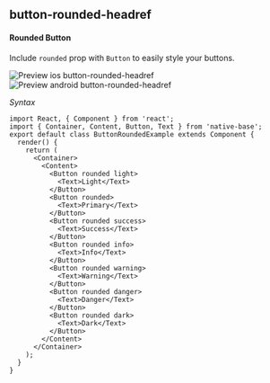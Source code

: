 ## button-rounded-headref
#### Rounded Button

Include <code>rounded</code> prop with <code>Button</code> to easily style your buttons.<br/>

![Preview ios button-rounded-headref](https://github.com/GeekyAnts/NativeBase-KitchenSink/raw/master/screenshots/ios/button-rounded.png)
![Preview android button-rounded-headref](https://github.com/GeekyAnts/NativeBase-KitchenSink/raw/master/screenshots/android/button-rounded.png)

*Syntax*

<pre class="line-numbers"><code class="language-jsx">import React, { Component } from 'react';
import { Container, Content, Button, Text } from 'native-base';
export default class ButtonRoundedExample extends Component {
  render() {
    return (
      &lt;Container>
        &lt;Content>
          &lt;Button rounded light>
            &lt;Text>Light&lt;/Text>
          &lt;/Button>
          &lt;Button rounded>
            &lt;Text>Primary&lt;/Text>
          &lt;/Button>
          &lt;Button rounded success>
            &lt;Text>Success&lt;/Text>
          &lt;/Button>
          &lt;Button rounded info>
            &lt;Text>Info&lt;/Text>
          &lt;/Button>
          &lt;Button rounded warning>
            &lt;Text>Warning&lt;/Text>
          &lt;/Button>
          &lt;Button rounded danger>
            &lt;Text>Danger&lt;/Text>
          &lt;/Button>
          &lt;Button rounded dark>
            &lt;Text>Dark&lt;/Text>
          &lt;/Button>
        &lt;/Content>
      &lt;/Container>
    );
  }
}</code></pre><br />

